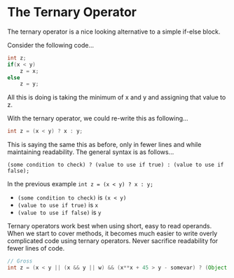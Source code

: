 # The Ternary Operator

The ternary operator is a nice looking alternative to a simple
if-else block.

Consider the following code...

```java
int z;
if(x < y)
    z = x;
else
    z = y;
```

All this is doing is taking the minimum of x and y and assigning
that value to z.

With the ternary operator, we could re-write this as following...

```java
int z = (x < y) ? x : y;
```

This is saying the same this as before, only in fewer lines and
while maintaining readability. The general syntax is as follows...

```text
(some condition to check) ? (value to use if true) : (value to use if false);
```

In the previous example `int z = (x < y) ? x : y;`

* `(some condition to check)` is `(x < y)`
* `(value to use if true)` is `x`
* `(value to use if false)` is `y`

Ternary operators work best when using short, easy to read
operands. When we start to cover methods, it becomes much easier to
write overly complicated code using ternary operators. Never
sacrifice readability
for fewer lines of code.

```java
// Gross
int z = (x < y || (x && y || w) && (x**x + 45 > y - somevar) ? (Object.getSomeValue().toUpper() + 456.333 - Other.get()) : (someLongMethodName().anotherOne() + x**X);
```
